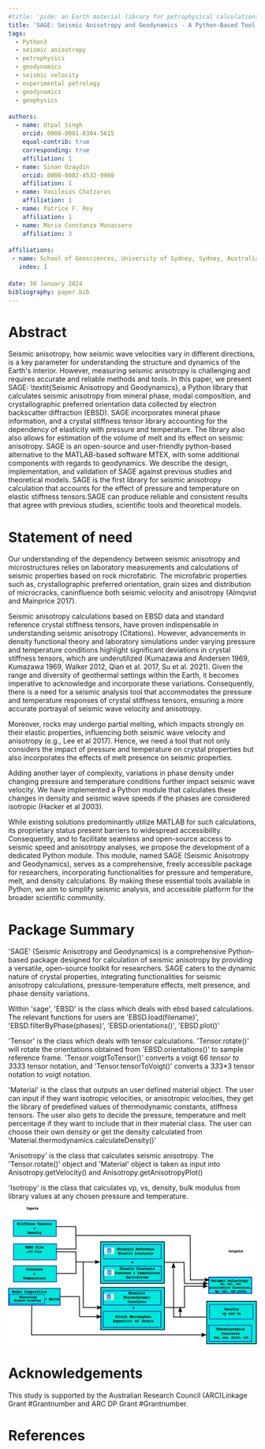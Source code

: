 ```yaml
---
#title: 'pide: an Earth material library for petrophysical calculations and synthetic modelling of Earth systems.'
title: 'SAGE: Seismic Anisotropy and Geodynamics - A Python-Based Tool for Comprehensive Seismic Anisotropy Calculation'
tags:
  - Python3
  - seismic anisotropy
  - petrophysics
  - geodynamics
  - seismic velocity
  - experimental petrology
  - geodynamics
  - geophysics

authors:
  - name: Utpal Singh
    orcid: 0000-0001-8304-5615
    equal-contrib: true
    corresponding: true 
    affiliation: 1 
  - name: Sinan Ozaydin
    orcid: 0000-0002-4532-9980
    affiliation: 1
  - name: Vasileios Chatzaras
    affiliation: 1
  - name: Patrice F. Rey
    affiliation: 1
  - name: Maria Constanza Manassero
    affiliation: 3

affiliations:
 - name: School of Geosciences, University of Sydney, Sydney, Australia.
   index: 1

date: 30 January 2024
bibliography: paper.bib
---
```


# Abstract
Seismic anisotropy, how seismic wave velocities vary in different directions, is a key parameter for understanding the structure and dynamics of the Earth's interior. However, measuring seismic anisotropy is challenging and requires accurate and reliable methods and tools. In this paper, we present SAGE: \textit{Seismic Anisotropy and Geodynamics}, a Python library that calculates seismic anisotropy from mineral phase, modal composition, and crystallographic preferred orientation data collected by electron backscatter diffraction (EBSD). SAGE incorporates mineral phase information, and a crystal stiffness tensor library accounting for the dependency of elasticity with pressure and temperature. The library also also allows for estimation of the volume of melt and its effect on seismic anisotropy. SAGE is an open-source and user-friendly python-based alternative to the MATLAB-based software MTEX, with some additional components with regards to geodynamics. We describe the design, implementation, and validation of SAGE against previous studies and theoretical models. SAGE is the first library for seismic anisotropy calculation that accounts for the effect of pressure and temperature on elastic stiffness tensors.SAGE can produce reliable and consistent results that agree with previous studies, scientific tools and theoretical models.

# Statement of need
Our understanding of the dependency between seismic anisotropy and microstructures relies on laboratory measurements and calculations of seismic properties based on rock microfabric. The microfabric properties such as, crystallographic preferred orientation, grain sizes and distribution of microcracks, caninfluence both seismic velocity and anisotropy  (Almqvist and Mainprice 2017).

Seismic anisotropy calculations based on EBSD data and standard reference crystal stiffness tensors, have proven indispensable in understanding seismic anisotropy (Citations). However, advancements in density functional theory and laboratory simulations under varying pressure and temperature conditions highlight significant deviations in crystal stiffness tensors, which are underutilized (Kumazawa and Andersen 1969, Kumazawa 1969, Walker 2012, Qian et al. 2017, Su et al. 2021). Given the range and diversity of geothermal settings within the Earth, it becomes imperative to acknowledge and incorporate these variations. Consequently, there is a need for a seismic analysis tool that accommodates the pressure and temperature responses of crystal stiffness tensors, ensuring a more accurate portrayal of seismic wave velocity and anisotropy.

Moreover, rocks may undergo partial melting, which impacts strongly on their elastic properties, influencing both seismic wave velocity and anisotropy (e.g., Lee et al 2017). Hence, we need a tool that not only considers the impact of pressure and temperature on crystal properties but also incorporates the effects of melt presence on seismic properties. 

Adding another layer of complexity, variations in phase density under changing pressure and temperature conditions further impact seismic wave velocity. We have implemented a Python module that calculates these changes in density and seismic wave speeds if the phases are considered isotropic (Hacker et al 2003).

While existing solutions predominantly utilize MATLAB for such calculations, its proprietary status present barriers to widespread accessibility. Consequently, and to facilitate seamless and open-source access to seismic speed and anisotropy analyses, we propose the development of a dedicated Python module. This module, named SAGE (Seismic Anisotropy and Geodynamics), serves as a comprehensive, freely accessible package for researchers, incorporating functionalities for pressure and temperature, melt, and density calculations. By making these essential tools available in Python, we aim to simplify seismic analysis, and accessible platform for the broader scientific community.

# Package Summary

'SAGE' (Seismic Anisotropy and Geodynamics) is a comprehensive Python-based package designed for calculation of seismic anisotropy by providing a versatile, open-source toolkit for researchers. SAGE caters to the dynamic nature of crystal properties, integrating functionalities for seismic anisotropy calculations, pressure-temperature effects, melt presence, and phase density variations.

Within 'sage', 'EBSD' is the class which deals with ebsd based calculations. The relevant functions for users are 'EBSD.load(filename)', 'EBSD.filterByPhase(phases)', 'EBSD.orientations()', 'EBSD.plot()'

'Tensor' is the class which deals with tensor calculations. 'Tensor.rotate()' will rotate the orientations obtained from 'EBSD.orientations()' to sample reference frame. 'Tensor.voigtToTensor()' converts a voigt 6*6 tensor to 3*3*3*3 tensor notation, and 'Tensor.tensorToVoigt()' converts a 3*3*3*3 tensor notation to voigt notation.

'Material' is the class that outputs an user defined material object. The user can input if they want isotropic velocities, or anisotropic velocities, they get the library of predefined values of thermodynamic constants, stiffness tensors. The user also gets to decide the pressure, temperature and melt percentage if they want to include that in their material class. The user can choose their own density or get the density calculated from 'Material.thermodynamics.calculateDensity()' 

'Anisotropy' is the class that calculates seismic anisotropy. The 'Tensor.rotate()' object and 'Material' object is taken as input into Anisotropy.getVelocity() and Anisotropy.getAnisotropyPlot()

'Isotropy' is the class that calculates vp, vs, density, bulk modulus from library values at any chosen pressure and temperature.

![Workflow Chart for SAGE \label{fig:SAGE_wflow}](docs/images/SAGE_workflow.png)

# Acknowledgements
This study is supported by the Australian Research Council (ARC)Linkage Grant #Grantnumber and ARC DP Grant #Grantnumber. 

# References
